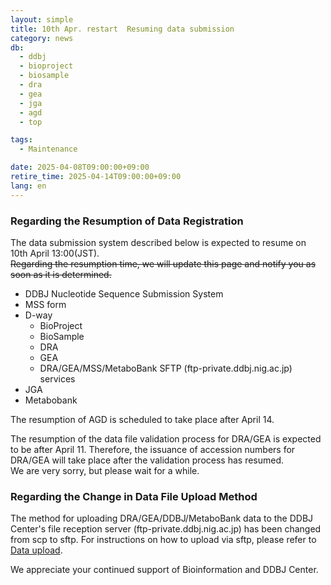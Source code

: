 ```yaml
---
layout: simple
title: 10th Apr. restart  Resuming data submission
category: news
db:
  - ddbj
  - bioproject
  - biosample
  - dra
  - gea
  - jga
  - agd
  - top

tags:
  - Maintenance

date: 2025-04-08T09:00:00+09:00
retire_time: 2025-04-14T09:00:00+09:00
lang: en
---
```


### Regarding the Resumption of Data Registration
The data submission system described below is expected to resume on <span class="red">10th April 13:00(JST)</span>.    
~~Regarding the resumption time, we will update this page and notify you as soon as it is determined.~~

- DDBJ Nucleotide Sequence Submission System
- MSS form
- D-way
    - BioProject
    - BioSample
    - DRA
    - GEA
    - DRA/GEA/MSS/MetaboBank SFTP (ftp-private.ddbj.nig.ac.jp) services
- JGA
- Metabobank
    
The resumption of AGD is scheduled to take place after April 14.    
    
The resumption of the data file validation process for DRA/GEA is expected to be after April 11. Therefore, the issuance of accession numbers for DRA/GEA will take place after the validation process has resumed.    
We are very sorry, but please wait for a while.  
    
### Regarding the Change in Data File Upload Method
The method for uploading DRA/GEA/DDBJ/MetaboBank data to the DDBJ Center's file reception server (ftp-private.ddbj.nig.ac.jp) has been changed from scp to sftp.
For instructions on how to upload via sftp, please refer to [Data upload](../../upload-e.html).
    
We appreciate your continued support of Bioinformation and DDBJ Center.